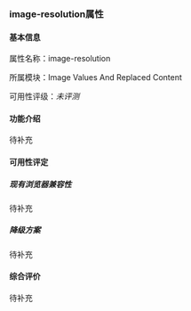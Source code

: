### image-resolution属性

#### 基本信息

属性名称：image-resolution

所属模块：Image Values And Replaced Content

可用性评级：*未评测*

#### 功能介绍

待补充

#### 可用性评定

##### 现有浏览器兼容性

待补充

##### 降级方案

待补充

#### 综合评价

待补充